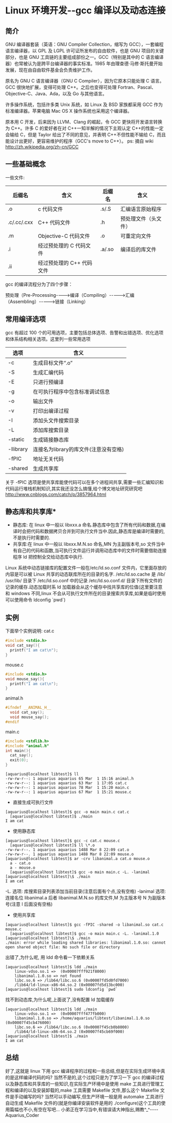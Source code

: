 # Linux 环境开发--gcc 编译以及动态连接

## 简介

GNU 编译器套装（英语：GNU Compiler Collection，缩写为 GCC），一套编程语言编译器，以 GPL 及 LGPL 许可证所发布的自由软件，也是 GNU 项目的关键部分，也是 GNU 工具链的主要组成部份之一。GCC（特别是其中的 C 语言编译器）也常被认为是跨平台编译器的事实标准。1985 年由理查德·马修·斯托曼开始发展，现在由自由软件基金会负责维护工作。

原名为 GNU C 语言编译器（GNU C Compiler），因为它原本只能处理 C 语言。GCC 很快地扩展，变得可处理 C++。之后也变得可处理 Fortran、Pascal、Objective-C、Java、Ada，以及 Go 与其他语言。

许多操作系统，包括许多类 Unix 系统，如 Linux 及 BSD 家族都采用 GCC 作为标准编译器。苹果电脑 Mac OS X 操作系统也采用这个编译器。

原本用 C 开发，后来因为 LLVM、Clang 的崛起，令 GCC 更快将开发语言转换为 C++。许多 C 的爱好者在对 C++一知半解的情况下主观认定 C++的性能一定会输给 C，但是 Taylor 给出了不同的意见，并表明 C++不但性能不输给 C，而且能设计出更好，更容易维护的程序（GCC's move to C++）。
ps: 摘自 wiki <http://zh.wikipedia.org/zh-cn/GCC>

## 一些基础概念

一些文件:

<!-- markdownlint-disable MD033 -->
<table>
<thead>
<tr>
  <th>后缀名</th>
  <th>含义</th>
  <th>后缀名</th>
  <th>含义</th>
</tr>
</thead>
<tbody><tr>
  <td>.o</td>
  <td>c 代码文件</td>
  <td>.s/.S</td>
  <td>汇编语言原始程序</td>
</tr>
<tr>
  <td>.c/.cc/.cxx</td>
  <td>C++ 代码文件</td>
  <td>.h</td>
  <td>预处理文件（头文件）</td>
</tr>
<tr>
  <td>.m</td>
  <td>Objective-C 代码文件</td>
  <td>.o</td>
  <td>可重定向文件</td>
</tr>
<tr>
  <td>.i</td>
  <td>经过预处理的 C 代码文件</td>
  <td>.a/.so</td>
  <td>编译后的库文件</td>
</tr>
<tr>
  <td>.ii</td>
  <td>经过预处理的 C++ 代码文件</td>
  <td></td>
  <td></td>
</tr>
</tbody></table>
<!-- markdownlint-enable MD033 -->

gcc 的编译流程分为了四个步骤：

预处理（Pre-Processing---->编译（Compiling）----->汇编（Assembling）----->链接（Linking）

## 常用编译选项

gcc 有超过 100 个的可用选项，主要包括总体选项、告警和出错选项、优化选项和体系结构相关选项。这里列一些常用选项

<!-- markdownlint-disable MD033 -->
<table>
<thead>
<tr>
  <th>选项</th>
  <th>含义</th>
</tr>
</thead>
<tbody><tr>
  <td>-c</td>
  <td>生成目标文件“.o”</td>
</tr>
<tr>
  <td>-S</td>
  <td>生成汇编代码</td>
</tr>
<tr>
  <td>-E</td>
  <td>只进行预编译</td>
</tr>
<tr>
  <td>-g</td>
  <td>在可执行程序中包含标准调试信息</td>
</tr>
<tr>
  <td>-o</td>
  <td>输出文件</td>
</tr>
<tr>
  <td>-v</td>
  <td>打印出编译过程</td>
</tr>
<tr>
  <td>-I</td>
  <td>添加头文件搜索目录</td>
</tr>
<tr>
  <td>-L</td>
  <td>添加库搜索目录</td>
</tr>
<tr>
  <td>-static</td>
  <td>生成链接静态库</td>
</tr>
<tr>
  <td>-llibrary</td>
  <td>连接名为library的库文件(注意没有空格)</td>
</tr>
<tr>
  <td>-fPIC</td>
  <td>地址无关代码</td>
</tr>
<tr>
  <td>-shared</td>
  <td>生成共享库</td>
</tr>
</tbody></table>
<!-- markdownlint-enable MD033 -->

关于 -fPIC 选项是使共享库能使代码可以在多个进程间共享,需要一些汇编知识和代码运行堆栈机制知识,其实我还没怎么搞懂,给个博文地址研究研究吧
<http://www.cnblogs.com/catch/p/3857964.html>

## 静态库和共享库\*

- 静态库: 在 linux 中一般以 libxxx.a 命名.静态库中包含了所有代码和数据,在编译时会把代码和数据拷贝合并到可执行文件当中.因此,静态库是编译时需要的,不是执行时需要的.
- 共享库:在 linux 中一般以 libxxx.M.N.so 命名,MN 为主副版本号,so 文件当中有自己的代码和函数,当可执行文件运行并调用动态库中的文件时需要借助连接程序 ld 把控制全交给动态库中执行.

Linux 系统中动态链接库的配置文件一般在/etc/ld.so.conf 文件内，它里面存放的内容是可以被 Linux 共享的动态联库所在的目录的名字. /etc/ld.so.cache 是 /lib/ /usr/lib/ 目录下 /etc/ld.so.conf 中的记录 /etc/ld.so.conf.d/ 目录下所有文件的记录的缓存.动态加载时系 ld 加载器会从这个缓存中找共享库的位值(这里要注意和 windows 不同,linux 不会从可执行文件所在的目录搜索共享库,如果是临时使用可以使用命令 ldconfig \`pwd\`)

## 实例

下面举个实例说明:
cat.c

```C
#include <stdio.h>
void cat_say(){
  printf("I am cat\n");
}
```

mouse.c

```C
#include <stdio.h>
void mouse_say(){
  printf("I am cat\n");
}
```

animal.h

```C
#ifndef __ANIMAL_H__
  void cat_say();
  void mouse_say();
#endif
```

main.c

```C
#include <stdlib.h>
#include "animal.h"
int main(){
  cat_say();
  exit(0);
}
```

```shell
[aquarius@localhost libtest]$ ll
-rw-rw-r--: 1 aquarius aquarius 65 Mar  1 15:16 animal.h
-rw-rw-r--: 1 aquarius aquarius 63 Mar  1 17:05 cat.c
-rw-rw-r--: 1 aquarius aquarius 78 Mar  1 15:20 main.c
-rw-rw-r--: 1 aquarius aquarius 67 Mar  1 15:21 mouse.c
```

- 直接生成可执行文件

```shell
[aquarius@localhost libtest]$ gcc -o main main.c cat.c
  [aquarius@localhost libtest]$ ./main
I am cat
```

- 使用静态库

```shell
[aquarius@localhost libtest]$ gcc -c cat.c mouse.c
  [aquarius@localhost libtest]$ ll \*.o
-rw-rw-r--. 1 aquarius aquarius 1488 Mar 8 22:09 cat.o
-rw-rw-r--. 1 aquarius aquarius 1488 Mar 8 22:09 mouse.o
[aquarius@localhost libtest]$ ar -crv libanimal.a cat.o mouse.o
  a - cat.o
  a - mouse.o
  [aquarius@localhost libtest]$ gcc -o main main.c -L. -lanimal
[aquarius@localhost libtest]\$ ./main
I am cat
```

-L. 选项: 库搜索目录列表添加当前目录(注意后面有个点,没有空格)
-lanimal 选项: 连接名位 libanimal.a 后者 libanimal.M.N.so 的库文件,M 为主版本号 N 为副版本号(注意 l 后面没有空格)

- 使用共享库

```shell
[aquarius@localhost libtest]$ gcc -fPIC -shared -o libanimal.so cat.c mouse.c
  [aquarius@localhost libtest]$ gcc -o main main.c -L. -lanimal.1.0
[aquarius@localhost libtest]\$ ./main
./main: error while loading shared libraries: libanimal.1.0.so: cannot open shared object file: No such file or directory
```

出错了,为什么呢, 用 ldd 命令看一下依赖关系

```shell
[aquarius@localhost libtest]$ ldd ./main
    linux-vdso.so.1 =>  (0x00007fff921f8000)
    libanimal.1.0.so => not found
    libc.so.6 => /lib64/libc.so.6 (0x00007fd5d0fd7000)
    /lib64/ld-linux-x86-64.so.2 (0x00007fd5d13bc000)
[aquarius@localhost libtest]$ sudo ldconfig `pwd`
```

找不到动态库,为什么呢,上面说了,没有配置 ld 加载缓存

```shell
[aquarius@localhost libtest]$ ldd ./main
    linux-vdso.so.1 =>  (0x00007fff477fb000)
    libanimal.1.0.so => /home/aquarius/libtest/libanimal.1.0.so (0x00007f45cb476000)
    libc.so.6 => /lib64/libc.so.6 (0x00007f45cb0b8000)
    /lib64/ld-linux-x86-64.so.2 (0x00007f45cb69f000)
[aquarius@localhost libtest]$ ./main
I am cat
```

## 总结

好了,这就是 linux 下用 gcc 编译程序的过程和一些总结,但是在实际生成环境中真的是这样编译代码的吗?
当然不是的,这个过程只是为了学习一下 gcc 的编译过程以及静态库和共享库的一些知识,在实际生产环境中是使用 make 工具进行管理工程和编译的以及安装卸载的,make 工具需要 Makefile 文件,那么这个 Makefile 文件是手动编写的吗?
当然可以手动编写,但生产环境一般是用 automake 工具进行自动生成 Makefile 文件的(就是你编译安装软件是用的 ./configure)这个工具的使用篇幅也不小,有空在写吧...
小弟正在学习当中,有错误请大神指出,赐教^\_^----Aquarius_Coder
